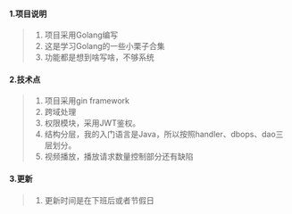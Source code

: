 #### 1.项目说明
>1. 项目采用Golang编写
>2. 这是学习Golang的一些小栗子合集
>3. 功能都是想到啥写啥，不够系统
#### 2.技术点
>1. 项目采用gin framework
>2. 跨域处理
>3. 权限模块，采用JWT鉴权。
>4. 结构分层，我的入门语言是Java，所以按照handler、dbops、dao三层划分。
>5. 视频播放，播放请求数量控制部分还有缺陷
#### 3.更新
>1. 更新时间是在下班后或者节假日